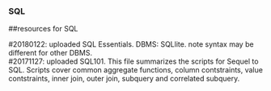 ### SQL
##resources for SQL

#20180122: uploaded SQL Essentials.  DBMS: SQLlite. note syntax may be different for other DBMS.   
#20171127: uploaded SQL101. This file summarizes the scripts for Sequel to SQL.  Scripts cover common aggregate functions, column contstraints, value contstraints, inner join, outer join, subquery and correlated subquery.

